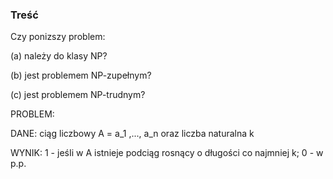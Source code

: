 ### Treść
Czy ponizszy problem:

(a) należy do klasy NP?

(b) jest problemem NP-zupełnym?

(c) jest problemem NP-trudnym?

PROBLEM:

 DANE: ciąg liczbowy A = a_1 ,..., a_n oraz liczba naturalna k

WYNIK: 1 - jeśIi w A istnieje podciąg rosnący o długości co najmniej k; 0 - w p.p.

